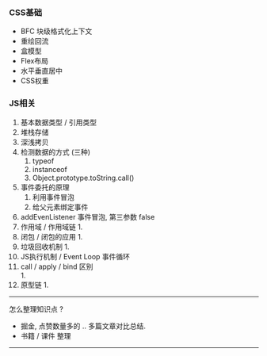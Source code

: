 ### CSS基础

- BFC   块级格式化上下文
- 重绘回流 
- 盒模型
- Flex布局
- 水平垂直居中
- CSS权重

### JS相关

1. 基本数据类型 / 引用类型
2. 堆栈存储 
3. 深浅拷贝
4. 检测数据的方式 (三种)
   1. typeof   
   2. instanceof
   3. Object.prototype.toString.call()
5. 事件委托的原理
   1. 利用事件冒泡
   2. 给父元素绑定事件
6. addEvenListener 事件冒泡, 第三参数 false
7. 作用域 / 作用域链
   1. 
8. 闭包 / 闭包的应用
   1. 
9. 垃圾回收机制
   1. 
10. JS执行机制  / Event Loop 事件循环
11. call / apply / bind 区别  
    1. 
12. 原型链
    1. 

---

怎么整理知识点 ? 

- 掘金, 点赞数量多的 .. 多篇文章对比总结.
- 书籍 / 课件 整理



---

